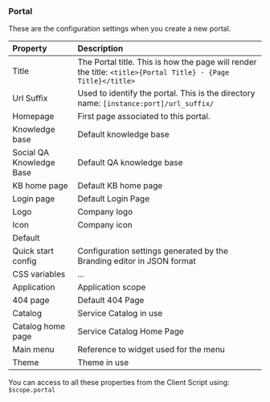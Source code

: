 ### Portal

These are the configuration settings when you create a new portal.

| Property | Description |
| :------ | :----------- |
| Title   | The Portal title. This is how the page will render the title: `<title>{Portal Title} - {Page Title}</title>` |
| Url Suffix | Used to identify the portal. This is the directory name: `[instance:port]/url_suffix/` |
| Homepage    | First page associated to this portal. |
| Knowledge base | Default knowledge base |
| Social QA Knowledge Base| Default QA knowledge base |
| KB home page | Default KB home page  |
| Login page| Default Login Page |
| Logo | Company logo |
| Icon| Company icon |
| Default | |
| Quick start config | Configuration settings generated by the Branding editor in JSON format |
| CSS variables | ... |
| Application| Application scope |
| 404 page| Default 404 Page |
| Catalog| Service Catalog in use |
| Catalog home page | Service Catalog Home Page |
| Main menu | Reference to widget used for the menu |
| Theme| Theme in use |

You can access to all these properties from the Client Script using: `$scope.portal`
